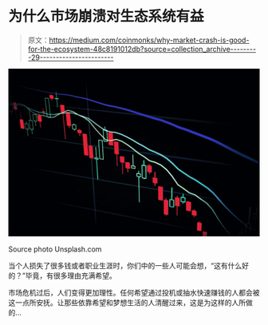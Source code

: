 # 为什么市场崩溃对生态系统有益

> 原文：<https://medium.com/coinmonks/why-market-crash-is-good-for-the-ecosystem-48c8191012db?source=collection_archive---------29----------------------->

![](img/0f56b0b87fa3495a6e645c90894c8e9b.png)

Source photo Unsplash.com

当个人损失了很多钱或者职业生涯时，你们中的一些人可能会想，“这有什么好的？”毕竟，有很多理由充满希望。

市场危机过后，人们变得更加理性。任何希望通过投机或抽水快速赚钱的人都会被这一点所安抚。让那些依靠希望和梦想生活的人清醒过来，这是为这样的人所做的…